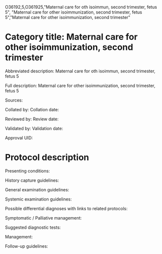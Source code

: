 O36192,5,O361925,"Maternal care for oth isoimmun, second trimester, fetus 5", "Maternal care for other isoimmunization, second trimester, fetus 5","Maternal care for other isoimmunization, second trimester"
# Category title: Maternal care for other isoimmunization, second trimester

Abbreviated description: Maternal care for oth isoimmun, second trimester, fetus 5

Full description: Maternal care for other isoimmunization, second trimester, fetus 5

Sources:

Collated by:
Collation date:

Reviewed by:
Review date:

Validated by:
Validation date:

Approval UID:

# Protocol description

Presenting conditions:

History capture guidelines:

General examination guidelines:

Systemic examination guidelines:

Possible differential diagnoses with links to related protocols:

Symptomatic / Palliative management:

Suggested diagnostic tests:

Management:

Follow-up guidelines:
